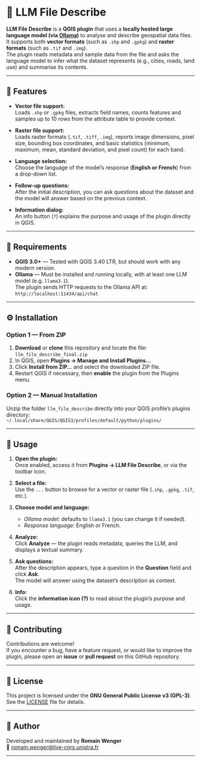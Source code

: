 # 🧠 LLM File Describe

**LLM File Describe** is a **QGIS plugin** that uses a **locally hosted large language model (via [Ollama](https://ollama.ai))** to analyse and describe geospatial data files.  
It supports both **vector formats** (such as `.shp` and `.gpkg`) and **raster formats** (such as `.tif` and `.img`).  
The plugin reads metadata and sample data from the file and asks the language model to infer what the dataset represents (e.g., cities, roads, land use) and summarise its contents.

---

## 🚀 Features

- **Vector file support:**  
  Loads `.shp` or `.gpkg` files, extracts field names, counts features and samples up to 10 rows from the attribute table to provide context.

- **Raster file support:**  
  Loads raster formats (`.tif`, `.tiff`, `.img`), reports image dimensions, pixel size, bounding box coordinates, and basic statistics (minimum, maximum, mean, standard deviation, and pixel count) for each band.

- **Language selection:**  
  Choose the language of the model’s response (**English or French**) from a drop-down list.

- **Follow-up questions:**  
  After the initial description, you can ask questions about the dataset and the model will answer based on the previous context.

- **Information dialog:**  
  An info button (`?`) explains the purpose and usage of the plugin directly in QGIS.

---

## 🧩 Requirements

- **QGIS 3.0+** — Tested with QGIS 3.40 LTR, but should work with any modern version.  
- **Ollama** — Must be installed and running locally, with at least one LLM model (e.g. `llama3.1`).  
  The plugin sends HTTP requests to the Ollama API at:  
  `http://localhost:11434/api/chat`

---

## ⚙️ Installation

### Option 1 — From ZIP

1. **Download** or **clone** this repository and locate the file:  
   `llm_file_describe_final.zip`
2. In QGIS, open **Plugins → Manage and Install Plugins…**
3. Click **Install from ZIP…** and select the downloaded ZIP file.
4. Restart QGIS if necessary, then **enable** the plugin from the Plugins menu.

### Option 2 — Manual Installation

Unzip the folder `llm_file_describe` directly into your QGIS profile’s plugins directory:  
`~/.local/share/QGIS/QGIS3/profiles/default/python/plugins/`

---

## 🧭 Usage

1. **Open the plugin:**  
   Once enabled, access it from **Plugins → LLM File Describe**, or via the toolbar icon.

2. **Select a file:**  
   Use the `...` button to browse for a vector or raster file (`.shp`, `.gpkg`, `.tif`, etc.).

3. **Choose model and language:**
   - *Ollama model:* defaults to `llama3.1` (you can change it if needed).  
   - *Response language:* English or French.

4. **Analyze:**  
   Click **Analyze** — the plugin reads metadata, queries the LLM, and displays a textual summary.

5. **Ask questions:**  
   After the description appears, type a question in the **Question** field and click **Ask**.  
   The model will answer using the dataset’s description as context.

6. **Info:**  
   Click the **information icon (?)** to read about the plugin’s purpose and usage.

---

## 🤝 Contributing

Contributions are welcome!  
If you encounter a bug, have a feature request, or would like to improve the plugin, please open an **issue** or **pull request** on this GitHub repository.

---

## 📄 License

This project is licensed under the **GNU General Public License v3 (GPL-3)**.  
See the [LICENSE](LICENSE) file for details.

---

## 👤 Author

Developed and maintained by **Romain Wenger**  
📧 [romain.wenger@live-cnrs.unistra.fr](mailto:romain.wenger@live-cnrs.unistra.fr)

---
